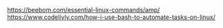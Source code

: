 https://beebom.com/essential-linux-commands/amp/
https://www.codelivly.com/how-i-use-bash-to-automate-tasks-on-linux/
